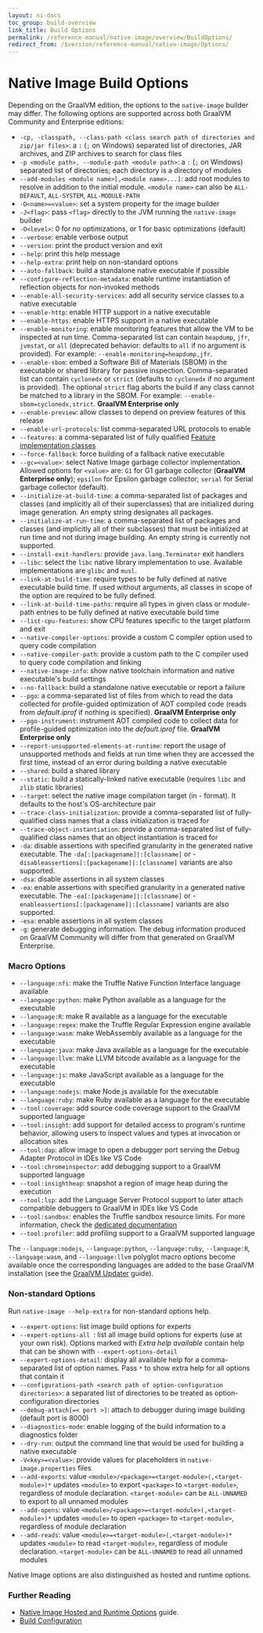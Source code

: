 ```yaml
---
layout: ni-docs
toc_group: build-overview
link_title: Build Options
permalink: /reference-manual/native-image/overview/BuildOptions/
redirect_from: /$version/reference-manual/native-image/Options/
---
```


#  Native Image Build Options

Depending on the GraalVM edition, the options to the `native-image` builder may differ.
The following options are supported across both GraalVM Community and Enterprise editions:

* `-cp, -classpath, --class-path <class search path of directories and zip/jar files>`: a `:` (`;` on Windows) separated list of directories, JAR archives, and ZIP archives to search for class files
* `-p <module path>, --module-path <module path>`: a `:` (`;` on Windows) separated list of directories; each directory is a directory of modules
* `--add-modules <module name>[,<module name>...]`: add root modules to resolve in addition to the initial module. `<module name>` can also be `ALL-DEFAULT`, `ALL-SYSTEM`, `ALL-MODULE-PATH`
* `-D<name>=<value>`: set a system property for the image builder
* `-J<flag>`: pass `<flag>` directly to the JVM running the `native-image` builder
* `-O<level>`: 0 for no optimizations, or 1 for basic optimizations (default)
* `--verbose`: enable verbose output
* `--version`: print the product version and exit
* `--help`: print this help message
* `--help-extra`: print help on non-standard options
* `--auto-fallback`: build a standalone native executable if possible
* `--configure-reflection-metadata`: enable runtime instantiation of reflection objects for non-invoked methods
* `--enable-all-security-services`: add all security service classes to a native executable
* `--enable-http`: enable HTTP support in a native executable
* `--enable-https`: enable HTTPS support in a native executable
* `--enable-monitoring`: enable monitoring features that allow the VM to be inspected at run time. Comma-separated list can contain `heapdump`, `jfr`, `jvmstat`, or `all` (deprecated behavior: defaults to `all` if no argument is provided). For example: `--enable-monitoring=heapdump,jfr`.
* `--enable-sbom`:  embed a Software Bill of Materials (SBOM) in the executable or shared library for passive inspection. Comma-separated list can contain `cyclonedx` or `strict` (defaults to `cyclonedx` if no argument is provided).  The optional `strict` flag aborts the build if any class cannot be matched to a library in the SBOM. For example: `--enable-sbom=cyclonedx,strict`. **GraalVM Enterprise only**
* `--enable-preview`: allow classes to depend on preview features of this release
* `--enable-url-protocols`: list comma-separated URL protocols to enable
* `--features`: a comma-separated list of fully qualified [Feature implementation classes](https://www.graalvm.org/sdk/javadoc/index.html?org/graalvm/nativeimage/hosted/Feature.html)
* `--force-fallback`: force building of a fallback native executable
* `--gc=<value>`: select Native Image garbage collector implementation. Allowed options for `<value>` are: `G1` for G1 garbage collector (**GraalVM Enterprise only**); `epsilon` for Epsilon garbage collector; `serial` for Serial garbage collector (default).
* `--initialize-at-build-time`: a comma-separated list of packages and classes (and implicitly all of their superclasses) that are initialized during image generation. An empty string designates all packages.
* `--initialize-at-run-time`: a comma-separated list of packages and classes (and implicitly all of their subclasses) that must be initialized at run time and not during image building. An empty string is currently not supported.
* `--install-exit-handlers`: provide `java.lang.Terminator` exit handlers
* `--libc`: select the `libc` native library implementation to use. Available implementations are `glibc` and `musl`.
* `--link-at-build-time`: require types to be fully defined at native executable build time. If used without arguments, all classes in scope of the option are required to be fully defined.
* `--link-at-build-time-paths`: require all types in given class or module-path entries to be fully defined at native executable build time
* `--list-cpu-features`: show CPU features specific to the target platform and exit
* `--native-compiler-options`: provide a custom C compiler option used to query code compilation
* `--native-compiler-path`: provide a custom path to the C compiler used to query code compilation and linking
* `--native-image-info`: show native toolchain information and native executable's build settings
* `--no-fallback`: build a standalone native executable or report a failure
* `--pgo`: a comma-separated list of files from which to read the data collected for profile-guided optimization of AOT compiled code (reads from  _default.iprof_ if nothing is specified). **GraalVM Enterprise only**
* `--pgo-instrument`: instrument AOT compiled code to collect data for profile-guided optimization into the _default.iprof_ file. **GraalVM Enterprise only**
* `--report-unsupported-elements-at-runtime`: report the usage of unsupported methods and fields at run time when they are accessed the first time, instead of an error during building a native executable
* `--shared`: build a shared library
* `--static`: build a statically-linked native executable (requires `libc` and `zlib` static libraries)
* `--target`: select the native image compilation target (in <OS>-<architecture> format). It defaults to the host's OS-architecture pair
* `--trace-class-initialization`: provide a comma-separated list of fully-qualified class names that a class initialization is traced for
* `--trace-object-instantiation`: provide a comma-separated list of fully-qualified class names that an object instantiation is traced for
* `-da`: disable assertions with specified granularity in the generated native executable. The  `-da[:[packagename]|:[classname]` or -`disableassertions[:[packagename]|:[classname]` variants are also supported.
* `-dsa`: disable assertions in all system classes
* `-ea`: enable assertions with specified granularity in a generated native executable. The  `-ea[:[packagename]|:[classname]` or -`enableassertions[:[packagename]|:[classname]` variants are also supported.
* `-esa`: enable assertions in all system classes
* `-g`: generate debugging information. The debug information produced on GraalVM Community will differ from that generated on GraalVM Enterprise.

### Macro Options
* `--language:nfi`: make the Truffle Native Function Interface language available
* `--language:python`: make Python available as a language for the executable
* `--language:R`: make R available as a language for the executable
* `--language:regex`: make the Truffle Regular Expression engine available
* `--language:wasm`: make WebAssembly available as a language for the executable
* `--language:java`: make Java available as a language for the executable
* `--language:llvm`: make LLVM bitcode available as a language for the executable
* `--language:js`: make JavaScript available as a language for the executable
* `--language:nodejs`: make Node.js available for the executable
* `--language:ruby`: make Ruby available as a language for the executable
* `--tool:coverage`: add source code coverage support to the GraalVM supported language
* `--tool:insight`: add support for detailed access to program's runtime behavior, allowing users to inspect values and types at invocation or allocation sites
* `--tool:dap`: allow image to open a debugger port serving the Debug Adapter Protocol in IDEs like VS Code
* `--tool:chromeinspector`: add debugging support to a GraalVM supported language
* `--tool:insightheap`: snapshot a region of image heap during the execution
* `--tool:lsp`: add the Language Server Protocol support to later attach compatible debuggers to GraalVM in IDEs like VS Code
* `--tool:sandbox`: enables the Truffle sandbox resource limits. For more information, check the [dedicated documentation](../embedding/sandbox-options.md)
* `--tool:profiler`: add profiling support to a GraalVM supported language

The `--language:nodejs`, `--language:python`, `--language:ruby`, `--language:R`, `--language:wasm`, and `--language:llvm` polyglot macro options become available once the corresponding languages are added to the base GraalVM installation (see the [GraalVM Updater](../graalvm-updater.md) guide).

### Non-standard Options

Run `native-image --help-extra` for non-standard options help.

* `--expert-options`: list image build options for experts
* `--expert-options-all `: list all image build options for experts (use at your own risk). Options marked with _Extra help available_ contain help that can be shown with `--expert-options-detail`
* `--expert-options-detail`: display all available help for a comma-separated list of option names. Pass `*` to show extra help for all options that contain it
* `--configurations-path <search path of option-configuration directories>`: a separated list of directories to be treated as option-configuration directories
* `--debug-attach[=< port >]`: attach to debugger during image building (default port is 8000)
* `--diagnostics-mode`: enable logging of the build information to a diagnostics folder
* `--dry-run`: output the command line that would be used for building a native executable
* `-V<key>=<value>`:  provide values for placeholders in `native-image.properties` files
* `--add-exports`: value `<module>/<package>=<target-module>(,<target-module>)*` updates `<module>` to export `<package>` to `<target-module>`, regardless of module declaration. `<target-module>` can be `ALL-UNNAMED` to export to all unnamed modules
* `--add-opens`: value `<module>/<package>=<target-module>(,<target-module>)*` updates `<module>` to open `<package>` to `<target-module>`, regardless of module declaration
* `--add-reads`: value `<module>=<target-module>(,<target-module>)*` updates `<module>` to read `<target-module>`, regardless of module declaration. `<target-module>` can be `ALL-UNNAMED` to read all unnamed modules

Native Image options are also distinguished as hosted and runtime options.

### Further Reading

* [Native Image Hosted and Runtime Options](HostedvsRuntimeOptions.md) guide.
* [Build Configuration](BuildConfiguration.md#order-of-arguments-evaluation)